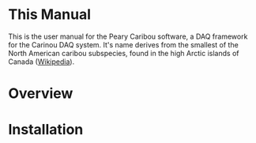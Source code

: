 # This Manual

This is the user manual for the Peary Caribou software, a DAQ framework for the Carinou DAQ system. It's name derives from the smallest of the North American caribou subspecies, found in the high Arctic islands of Canada ([Wikipedia](https://en.wikipedia.org/wiki/Peary_caribou)).

# Overview

# Installation
